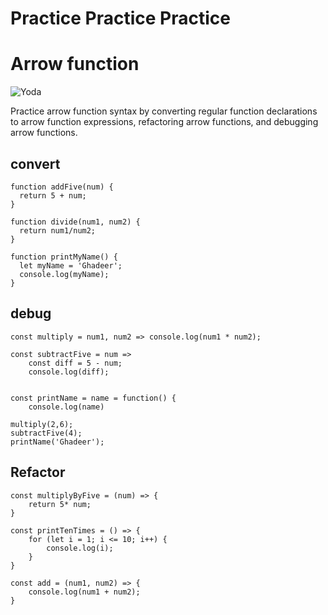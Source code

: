 # Practice Practice Practice



# Arrow function

![Yoda](https://i.pinimg.com/originals/58/d0/1e/58d01e4da34427555ea3b828731c3123.jpg)


Practice arrow function syntax by converting regular function declarations to arrow function expressions, refactoring arrow functions, and debugging arrow functions.



## convert 

```
function addFive(num) {
  return 5 + num;
}

function divide(num1, num2) {
  return num1/num2;
}

function printMyName() {
  let myName = 'Ghadeer';
  console.log(myName);
}

```



## debug 

```
const multiply = num1, num2 => console.log(num1 * num2); 

const subtractFive = num => 
	const diff = 5 - num; 
	console.log(diff);


const printName = name = function() {
	console.log(name)

multiply(2,6);
subtractFive(4);
printName('Ghadeer');

```

## Refactor 

```
const multiplyByFive = (num) => {
	return 5* num;
}

const printTenTimes = () => {
	for (let i = 1; i <= 10; i++) {
		console.log(i);
	}
}

const add = (num1, num2) => {
	console.log(num1 + num2);
}
```
